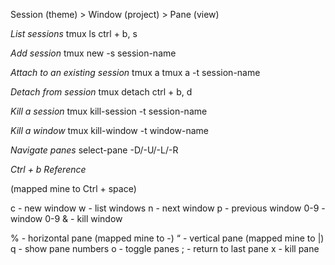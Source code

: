 Session (theme) > Window (project) > Pane (view)

*List sessions*
tmux ls
ctrl + b, s

*Add session*
tmux new -s session-name

*Attach to an existing session*
tmux a
tmux a -t session-name

*Detach from session*
tmux detach
ctrl + b, d

*Kill a session*
tmux kill-session -t session-name

*Kill a window*
tmux kill-window -t window-name

*Navigate panes*
select-pane -D/-U/-L/-R

*Ctrl + b Reference*

(mapped mine to Ctrl + space)

c - new window
w - list windows
n - next window
p - previous window
0-9 - window 0-9
& - kill window

% - horizontal pane (mapped mine to -)
“ - vertical pane (mapped mine to |)
q - show pane numbers
o - toggle panes
; - return to last pane
x - kill pane
